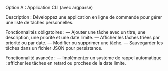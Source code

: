 Option A : Application CLI (avec argparse)

Description :
Développez une application en ligne de commande pour gérer une liste de tâches
personnelles.

Fonctionnalités obligatoires :
— Ajouter une tâche avec un titre, une description, une priorité et une
date limite.
— Afficher les tâches triées par priorité ou par date.
— Modifier ou supprimer une tâche.
— Sauvegarder les tâches dans un fichier JSON pour persistance.

Fonctionnalité avancée :
— Implémenter un système de rappel automatique : afficher les tâches
en retard ou proches de la date limite.